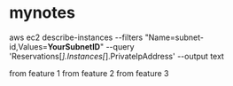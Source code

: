 # mynotes
aws ec2 describe-instances --filters "Name=subnet-id,Values=**YourSubnetID**" --query 'Reservations[*].Instances[*].PrivateIpAddress' --output text

from feature 1
from feature 2
from feature 3
